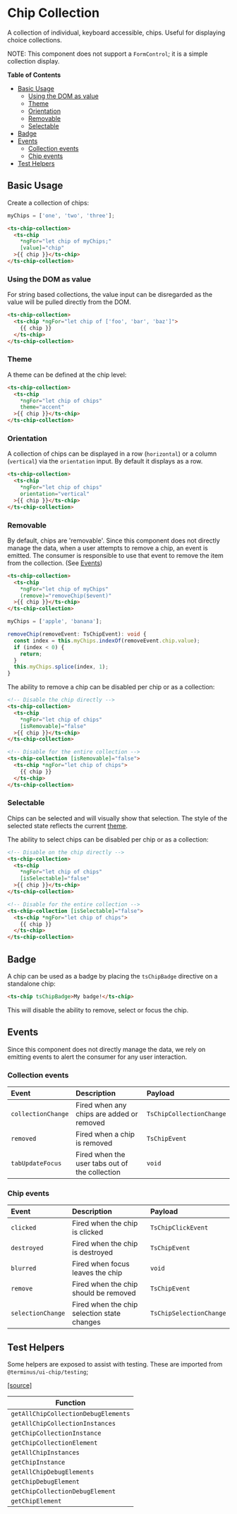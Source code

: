 <h1>Chip Collection</h1>

A collection of individual, keyboard accessible, chips. Useful for displaying choice collections.

NOTE: This component does not support a `FormControl`; it is a simple collection display.

<!-- START doctoc generated TOC please keep comment here to allow auto update -->
<!-- DON'T EDIT THIS SECTION, INSTEAD RE-RUN doctoc TO UPDATE -->
**Table of Contents**

- [Basic Usage](#basic-usage)
  - [Using the DOM as value](#using-the-dom-as-value)
  - [Theme](#theme)
  - [Orientation](#orientation)
  - [Removable](#removable)
  - [Selectable](#selectable)
- [Badge](#badge)
- [Events](#events)
  - [Collection events](#collection-events)
  - [Chip events](#chip-events)
- [Test Helpers](#test-helpers)

<!-- END doctoc generated TOC please keep comment here to allow auto update -->


## Basic Usage

Create a collection of chips:

```typescript
myChips = ['one', 'two', 'three'];
```

```html
<ts-chip-collection>
  <ts-chip
    *ngFor="let chip of myChips;"
    [value]="chip"
  >{{ chip }}</ts-chip>
</ts-chip-collection>
```

### Using the DOM as value

For string based collections, the value input can be disregarded as the value will be pulled directly from the DOM.

```html
<ts-chip-collection>
  <ts-chip *ngFor="let chip of ['foo', 'bar', 'baz']">
    {{ chip }}
  </ts-chip>
</ts-chip-collection>
```

### Theme

A theme can be defined at the chip level:

```html
<ts-chip-collection>
  <ts-chip
    *ngFor="let chip of chips"
    theme="accent"
  >{{ chip }}</ts-chip>
</ts-chip-collection>
```

### Orientation

A collection of chips can be displayed in a row (`horizontal`) or a column (`vertical`) via the `orientation` input. By
default it displays as a row.

```html
<ts-chip-collection>
  <ts-chip
    *ngFor="let chip of chips"
    orientation="vertical"
  >{{ chip }}</ts-chip>
</ts-chip-collection>
```

### Removable

By default, chips are 'removable'. Since this component does not directly manage the data, when a user attempts to
remove a chip, an event is emitted. The consumer is responsible to use that event to remove the item from the
collection. (See [Events](#events))

```html
<ts-chip-collection>
  <ts-chip
    *ngFor="let chip of myChips"
    (remove)="removeChip($event)"
  >{{ chip }}</ts-chip>
</ts-chip-collection>
```

```typescript
myChips = ['apple', 'banana'];

removeChip(removeEvent: TsChipEvent): void {
  const index = this.myChips.indexOf(removeEvent.chip.value);
  if (index < 0) {
    return;
  }
  this.myChips.splice(index, 1);
}
```

The ability to remove a chip can be disabled per chip or as a collection:

```html
<!-- Disable the chip directly -->
<ts-chip-collection>
  <ts-chip
    *ngFor="let chip of chips"
    [isRemovable]="false"
  >{{ chip }}</ts-chip>
</ts-chip-collection>

<!-- Disable for the entire collection -->
<ts-chip-collection [isRemovable]="false">
  <ts-chip *ngFor="let chip of chips">
    {{ chip }}
  </ts-chip>
</ts-chip-collection>
```

### Selectable

Chips can be selected and will visually show that selection. The style of the selected state reflects the current
[theme](#theme).

The ability to select chips can be disabled per chip or as a collection:

```html
<!-- Disable on the chip directly -->
<ts-chip-collection>
  <ts-chip
    *ngFor="let chip of chips"
    [isSelectable]="false"
  >{{ chip }}</ts-chip>
</ts-chip-collection>

<!-- Disable for the entire collection -->
<ts-chip-collection [isSelectable]="false">
  <ts-chip *ngFor="let chip of chips">
    {{ chip }}
  </ts-chip>
</ts-chip-collection>
```

## Badge

A chip can be used as a badge by placing the `tsChipBadge` directive on a standalone chip:

```html
<ts-chip tsChipBadge>My badge!</ts-chip>
```

This will disable the ability to remove, select or focus the chip.

## Events

Since this component does not directly manage the data, we rely on emitting events to alert the consumer for any user
interaction.

### Collection events

| Event              | Description                                    | Payload                  |
|:-------------------|:-----------------------------------------------|:-------------------------|
| `collectionChange` | Fired when any chips are added or removed      | `TsChipCollectionChange` |
| `removed`          | Fired when a chip is removed                   | `TsChipEvent`            |
| `tabUpdateFocus`   | Fired when the user tabs out of the collection | `void`                   |

### Chip events

| Event             | Description                                 | Payload                 |
|:------------------|:--------------------------------------------|:------------------------|
| `clicked`         | Fired when the chip is clicked              | `TsChipClickEvent`      |
| `destroyed`       | Fired when the chip is destroyed            | `TsChipEvent`           |
| `blurred`         | Fired when focus leaves the chip            | `void`                  |
| `remove`          | Fired when the chip should be removed       | `TsChipEvent`           |
| `selectionChange` | Fired when the chip selection state changes | `TsChipSelectionChange` |


## Test Helpers

Some helpers are exposed to assist with testing. These are imported from `@terminus/ui-chip/testing`;

[[source]][test-helpers-src]

| Function                                  |
|-------------------------------------------|
| `getAllChipCollectionDebugElements`       |
| `getAllChipCollectionInstances`           |
| `getChipCollectionInstance`               |
| `getChipCollectionElement`                |
| `getAllChipInstances`                     |
| `getChipInstance`                         |
| `getAllChipDebugElements`                 |
| `getChipDebugElement`                     |
| `getChipCollectionDebugElement`           |
| `getChipElement`                          |


[test-helpers-src]: https://github.com/GetTerminus/terminus-ui/blob/release/projects/library/chip/testing/src/test-helpers.ts
